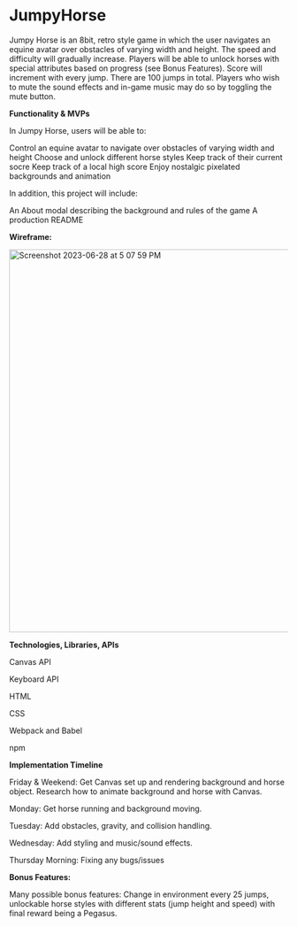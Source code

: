 # JumpyHorse

Jumpy Horse is an 8bit, retro style game in which the user navigates an equine avatar over obstacles of varying width and height. The speed and difficulty will gradually increase. Players will be able to unlock horses with special attributes based on progress (see Bonus Features). Score will increment with every jump. There are 100 jumps in total. Players who wish to mute the sound effects and in-game music may do so by toggling the mute button.

**Functionality & MVPs**

In Jumpy Horse, users will be able to:

Control an equine avatar to navigate over obstacles of varying width and height 
Choose and unlock different horse styles
Keep track of their current socre
Keep track of a local high score
Enjoy nostalgic pixelated backgrounds and animation


In addition, this project will include:

An About modal describing the background and rules of the game
A production README


**Wireframe:**


<img width="692" alt="Screenshot 2023-06-28 at 5 07 59 PM" src="https://github.com/vczaran/JumpyHorse/assets/131270949/7dbf46a0-6c45-44ed-9937-df90983af6eb">


**Technologies, Libraries, APIs**

Canvas API

Keyboard API

HTML

CSS

Webpack and Babel

npm

**Implementation Timeline**

Friday & Weekend: Get Canvas set up and rendering background and horse object. Research how to animate background and horse with Canvas.

Monday: Get horse running and background moving.

Tuesday: Add obstacles, gravity, and collision handling.

Wednesday: Add styling and music/sound effects.

Thursday Morning: Fixing any bugs/issues 

**Bonus Features:**

Many possible bonus features: Change in environment every 25 jumps, unlockable horse styles with different stats (jump height and speed) with final reward being a Pegasus.
